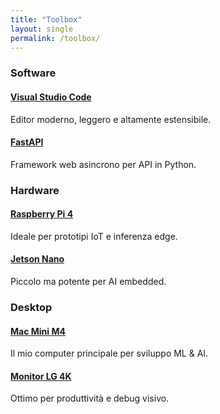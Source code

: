 ```yaml
---
title: "Toolbox"
layout: single
permalink: /toolbox/
---
```


### Software

#### [Visual Studio Code](/toolbox/vscode/)  
Editor moderno, leggero e altamente estensibile.

#### [FastAPI](/toolbox/fastapi/)  
Framework web asincrono per API in Python.


### Hardware

#### [Raspberry Pi 4](/toolbox/rpi4/)  
Ideale per prototipi IoT e inferenza edge.

#### [Jetson Nano](/toolbox/jetson-nano/)  
Piccolo ma potente per AI embedded.

### Desktop

#### [Mac Mini M4](/toolbox/mac-mini/)  
Il mio computer principale per sviluppo ML & AI.

#### [Monitor LG 4K](/toolbox/monitor-lg/)  
Ottimo per produttività e debug visivo.


